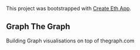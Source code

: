 This project was bootstrapped with [Create Eth App](https://github.com/paulrberg/create-eth-app).

## Graph The Graph

Building Graph visualisations on top of thegraph.com
